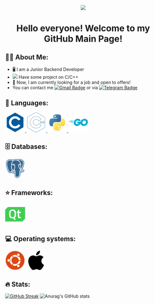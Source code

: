 <div id="header" align="center">
  <img src="https://media.giphy.com/media/JIX9t2j0ZTN9S/giphy.gif" width="150"/>
  <h1>
    Hello everyone! Welcome to my GitHub Main Page!
  </h1>
</div>

## :man_technologist: About Me:
- :desktop_computer: I am a Junior Backend Developer
- <img src="https://img.shields.io/badge/-%20-blue?style=flat-square&logo=cplusplus"/> Have some project on C/C++
- :briefcase: Now, I am currently looking for a job and open to offers!
- You can contact me <a href="mailto:oninthebest@gmail.com">![Gmail Badge](https://img.shields.io/badge/-Gmail-white?style=plastic&logo=gmail)</a> or via [![Telegram Badge](https://img.shields.io/badge/Telegram-blue?style=plastic&logo=telegram)](https://t.me/kosmosman)

## :rocket: Languages:

<div>
  <a href= https://github.com/Kosmosman?tab=repositories&q=&type=&language=c&sort= > <img width ='64px' src  ='https://github.com/devicons/devicon/blob/master/icons/c/c-plain.svg'> </a>
  <a href= https://github.com/Kosmosman?tab=repositories&q=&type=&language=c%2B%2B&sort= > <img width ='64px' src   ='https://github.com/devicons/devicon/blob/master/icons/cplusplus/cplusplus-line.svg'> </a>
  <a href= https://github.com/Kosmosman?tab=repositories > <img width ='64px' src     ='https://github.com/devicons/devicon/blob/master/icons/python/python-original.svg'> </a>
  <a href= https://github.com/Kosmosman?tab=repositories > <img width='64px' src='https://github.com/devicons/devicon/blob/master/icons/go/go-original-wordmark.svg'> </a>
</div>

## :file_cabinet: Databases:

<div>
  <a href= https://github.com/Kosmosman?tab=repositories > <img width ='64px' src  ='https://github.com/devicons/devicon/blob/master/icons/postgresql/postgresql-plain.svg'> </a>
  
## :star: Frameworks:
  
<div>
  <a href= https://github.com/Kosmosman?tab=repositories&q=&type=&language=c%2B%2B&sort= > <img width ='64px' src   ='https://github.com/devicons/devicon/blob/master/icons/qt/qt-original.svg'> </a>
  
## :computer: Operating systems:
  
<div>
  <img src='https://github.com/devicons/devicon/blob/master/icons/ubuntu/ubuntu-plain.svg' width='64px'/>
  <img src='https://github.com/devicons/devicon/blob/master/icons/apple/apple-original.svg' width='64px'/>
</div>
  
## :fire: Stats:
  [![GitHub Streak](https://streak-stats.demolab.com?user=Kosmosman)](https://git.io/streak-stats)
  ![Anurag's GitHub stats](https://github-readme-stats.vercel.app/api?username=Kosmosman&show_icons=true&theme=dark)
